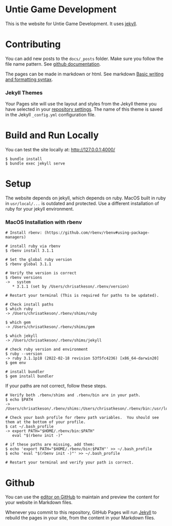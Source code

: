 # Untie Game Development
This is the website for Untie Game Development. It uses [jekyll](https://docs.github.com/en/pages/setting-up-a-github-pages-site-with-jekyll/about-github-pages-and-jekyll).


# Contributing
You can add new posts to the `docs/_posts` folder.  Make sure you follow the file name pattern.  See 
[github documentation](https://docs.github.com/en/pages/setting-up-a-github-pages-site-with-jekyll/adding-content-to-your-github-pages-site-using-jekyll).

The pages can be made in markdown or html.  See markdown [Basic writing and formatting syntax](https://docs.github.com/en/github/writing-on-github/getting-started-with-writing-and-formatting-on-github/basic-writing-and-formatting-syntax).

### Jekyll Themes

Your Pages site will use the layout and styles from the Jekyll theme you have selected in your 
[repository settings](https://github.com/Crennon-Dynamics/crennon-dynamics.github.io/settings/pages). 
The name of this theme is saved in the Jekyll `_config.yml` configuration file.


# Build and Run Locally
You can test the site locally at: http://127.0.0.1:4000/
```
$ bundle install
$ bundle exec jekyll serve
```


# Setup
The website depends on jekyll, which depends on ruby.  MacOS built in ruby in `usr/local/...` is
outdated and protected.  Use a different installation of ruby for your jekyll environment.  

### MacOS Installation with rbenv

```
# Install rbenv: (https://github.com/rbenv/rbenv#using-package-managers)

# install ruby via rbenv
$ rbenv install 3.1.1

# Set the global ruby version
$ rbenv global 3.1.1

# Verify the version is correct
$ rbenv versions
->   system
   * 3.1.1 (set by /Users/chrisatkeson/.rbenv/version)

# Restart your terminal (This is required for paths to be updated). 

# Check install paths
$ which ruby
-> /Users/chrisatkeson/.rbenv/shims/ruby

$ which gem
-> /Users/chrisatkeson/.rbenv/shims/gem

$ which jekyll
-> /Users/chrisatkeson/.rbenv/shims/jekyll

# check ruby version and environment
$ ruby --version
-> ruby 3.1.1p18 (2022-02-18 revision 53f5fc4236) [x86_64-darwin20]
$ gem env

# install bundler
$ gem install bundler

```

If your paths are not correct, follow these steps.

```
# Verify both .rbenv/shims and .rbenv/bin are in your path.  
$ echo $PATH
-> /Users/chrisatkeson/.rbenv/shims:/Users/chrisatkeson/.rbenv/bin:/usr/local/bin:/usr/bin:/bin:/usr/sbin

# Check your bash profile for rbenv path variables.  You should see them at the bottom of your profile.
$ cat ~/.bash_profile
-> export PATH="$HOME/.rbenv/bin:$PATH"
   eval "$(rbenv init -)"

# if these paths are missing, add them: 
$ echo 'export PATH="$HOME/.rbenv/bin:$PATH"' >> ~/.bash_profile
$ echo 'eval "$(rbenv init -)"' >> ~/.bash_profile

# Restart your terminal and verify your path is correct.

```



# Github

You can use the [editor on GitHub](https://github.com/Crennon-Dynamics/crennon-dynamics.github.io/edit/main/README.md) to maintain and preview the content for your website in Markdown files.

Whenever you commit to this repository, GitHub Pages will run [Jekyll](https://jekyllrb.com/) to rebuild the pages in your site, from the content in your Markdown files.
